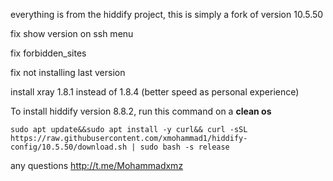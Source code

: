 everything is from the hiddify project, this is simply a fork of version 10.5.50

fix show version on ssh menu

fix forbidden_sites

fix not installing last version

install xray 1.8.1 instead of 1.8.4 (better speed as personal experience)

To install hiddify version 8.8.2, run this command on a <b>clean os</b>

```
sudo apt update&&sudo apt install -y curl&& curl -sSL https://raw.githubusercontent.com/xmohammad1/hiddify-config/10.5.50/download.sh | sudo bash -s release
```
any questions http://t.me/Mohammadxmz


